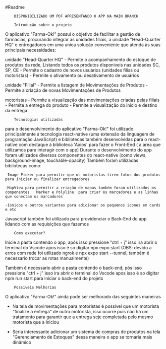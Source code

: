 #Readme 

        DISPONIBILIZADO UM PDF APRESENTANDO O APP NA MAIN BRANCH

        Introdução sobre o projeto

O aplicativo "Farma-Ok!" possui o objetivo de facilitar a gestão de farmácias, procurando integrar as unidades filiais, a unidade "Head-Quarter HQ"  e entregadores
em uma unica solução conveniente que atenda às suas principais necessidades:

unidade "Head-Quarter HQ" - Permite o acompanhamento do estoque de produtos da rede, Listando todos os produtos disponiveis nas unidades SC, SP, CE
                          - Permite o cadastro de novos usuários (unidades filias ou motoristas)
                          - Permite o ativamento ou desativamento de usuários

unidade "Filial" - Permite a listagem de Movimentações de Produtos
                 - Permite a criação de novas Movimentações de Produtos

motoristas       - Permite a visualização das movimentações criadas pelas filiais
                 - Permite a entrega do produto 
                 - Permite a visualização do inicio e destino da entrega


        Tecnologias utilizadas

para o desenvolvimento do aplicativo "Farma-Ok!" foi utilizado principalmente a tecnologia react-native (uma extensão da linguagem de programação JavaScript)
e bibliotecas também desenvolvidas para o react-native com destaque à biblioteca 'Axios' para fazer o Front-End ( a area que utilizamos para interagir com o app)
Durante o desenvolvimento do app foram utilizados diversos componentes do react-native (como views, background-image, touchable-opacity)
Também foram utilizadas bibliotecas como:

    -Image-Picker para permitir que os motoristas tirem fotos dos produtos para iniciar ou finalizar entregadores

    -MapView para permitir a criação de mapas também foram utilizados os componentes   Marker e Polyline  para criar os marcadores e as linhas que conectam os marcadores

    -Ionicos e outros variantes para adicionar os pequenos icones em cards e etc

 Javascript também foi utilizado para providenciar o Back-End do app lidando com as requisições que fazemos
 

        Como executar?

Inicie a pasta contendo o app, após isso pressione "ctrl + j" isso ira abrir o terminal do Vscode apos isso é so digitar npx expo start
(OBS: devido a erros com rede foi utilizado ngrok e npx expo start --tunnel, também é necessario trocar as rotas manualmente)

Também é necessario abrir a pasta contendo o back-end, pós isso pressione "ctrl + j" isso ira abrir o terminal do Vscode apos isso é so digitar npm run start para iniciar o back-end do projeto

        Possiveis Melhorias

O aplicativo "Farma-Ok!" ainda pode ser melhorado das seguintes maneiras

- Na tela de movimentações para motoristas é possivel que um motorista "finalize a entrega" de outro motorista, isso ocorre pois não há um tratamento para garantir que a entrega seje 
completada pelo mesmo motorista que a iniciou

- Seria interessante adicionar um sistema de compras de produtos na tela "Gerenciamento de Estoques" dessa maneira o app se tornaria mais dinâmico
